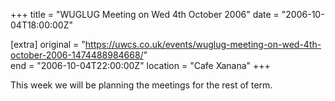 +++
title = "WUGLUG Meeting on Wed 4th October 2006"
date = "2006-10-04T18:00:00Z"

[extra]
original = "https://uwcs.co.uk/events/wuglug-meeting-on-wed-4th-october-2006-1474488984668/"    
end = "2006-10-04T22:00:00Z"
location = "Cafe Xanana"
+++

This week we will be planning the meetings for the rest of term.

